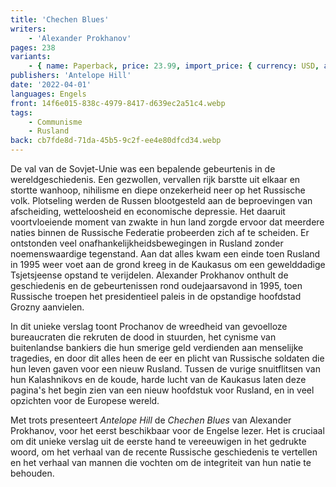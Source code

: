 ```yaml
---
title: 'Chechen Blues'
writers:
    - 'Alexander Prokhanov'
pages: 238
variants:
    - { name: Paperback, price: 23.99, import_price: { currency: USD, amount: 19.11 }, isbn: 978-1-953730-35-0, size: { height: 216, width: 140, depth: 14 }, supplier: 'Ex Libris' }
publishers: 'Antelope Hill'
date: '2022-04-01'
languages: Engels
front: 14f6e015-838c-4979-8417-d639ec2a51c4.webp
tags:
    - Communisme
    - Rusland
back: cb7fde8d-71da-45b5-9c2f-ee4e80dfcd34.webp
---
```


De val van de Sovjet-Unie was een bepalende gebeurtenis in de wereldgeschiedenis. Een gezwollen, vervallen rijk barstte uit elkaar en stortte wanhoop, nihilisme en diepe onzekerheid neer op het Russische volk. Plotseling werden de Russen blootgesteld aan de beproevingen van afscheiding, wetteloosheid en economische depressie. Het daaruit voortvloeiende moment van zwakte in hun land zorgde ervoor dat meerdere naties binnen de Russische Federatie probeerden zich af te scheiden. Er ontstonden veel onafhankelijkheidsbewegingen in Rusland zonder noemenswaardige tegenstand. Aan dat alles kwam een einde toen Rusland in 1995 weer voet aan de grond kreeg in de Kaukasus om een gewelddadige Tsjetsjeense opstand te verijdelen. Alexander Prokhanov onthult de geschiedenis en de gebeurtenissen rond oudejaarsavond in 1995, toen Russische troepen het presidentieel paleis in de opstandige hoofdstad Grozny aanvielen.
 
In dit unieke verslag toont Prochanov de wreedheid van gevoelloze bureaucraten die rekruten de dood in stuurden, het cynisme van buitenlandse bankiers die hun smerige geld verdienden aan menselijke tragedies, en door dit alles heen de eer en plicht van Russische soldaten die hun leven gaven voor een nieuw Rusland. Tussen de vurige snuitflitsen van hun Kalashnikovs en de koude, harde lucht van de Kaukasus laten deze pagina's het begin zien van een nieuw hoofdstuk voor Rusland, en in veel opzichten voor de Europese wereld.

Met trots presenteert *Antelope Hill* de *Chechen Blues* van Alexander Prokhanov, voor het eerst beschikbaar voor de Engelse lezer. Het is cruciaal om dit unieke verslag uit de eerste hand te vereeuwigen in het gedrukte woord, om het verhaal van de recente Russische geschiedenis te vertellen en het verhaal van mannen die vochten om de integriteit van hun natie te behouden.

